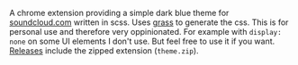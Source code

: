 A chrome extension providing a simple dark blue theme for [soundcloud.com](https://soundcloud.com/) written in scss. Uses [grass](https://github.com/connorskees/grass) to generate the css. This is for personal use and therefore very oppinionated. For example with `display: none` on some UI elements I don't use. But feel free to use it if you want. [Releases](https://github.com/KaindlJulian/sc-theme/releases) include the zipped extension (`theme.zip`).
